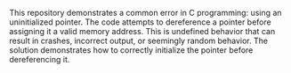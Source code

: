 This repository demonstrates a common error in C programming: using an uninitialized pointer. The code attempts to dereference a pointer before assigning it a valid memory address. This is undefined behavior that can result in crashes, incorrect output, or seemingly random behavior. The solution demonstrates how to correctly initialize the pointer before dereferencing it.